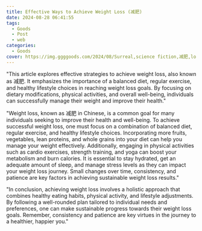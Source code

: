 ```yaml
---
title: Effective Ways to Achieve Weight Loss (减肥)
date: 2024-08-28 06:41:55
tags:
  - Goods
  - Post
  - web
categories:
  - Goods
cover: https://img.ggggoods.com/2024/08/Surreal,science fiction,减肥,lose weight,technology,tech,diagrams,renderings,colors_20240830_00001_.png
---
```


"This article explores effective strategies to achieve weight loss, also known as 减肥. It emphasizes the importance of a balanced diet, regular exercise, and healthy lifestyle choices in reaching weight loss goals. By focusing on dietary modifications, physical activities, and overall well-being, individuals can successfully manage their weight and improve their health."

"Weight loss, known as 减肥 in Chinese, is a common goal for many individuals seeking to improve their health and well-being. To achieve successful weight loss, one must focus on a combination of balanced diet, regular exercise, and healthy lifestyle choices. Incorporating more fruits, vegetables, lean proteins, and whole grains into your diet can help you manage your weight effectively. Additionally, engaging in physical activities such as cardio exercises, strength training, and yoga can boost your metabolism and burn calories. It is essential to stay hydrated, get an adequate amount of sleep, and manage stress levels as they can impact your weight loss journey. Small changes over time, consistency, and patience are key factors in achieving sustainable weight loss results."

"In conclusion, achieving weight loss involves a holistic approach that combines healthy eating habits, physical activity, and lifestyle adjustments. By following a well-rounded plan tailored to individual needs and preferences, one can make sustainable progress towards their weight loss goals. Remember, consistency and patience are key virtues in the journey to a healthier, happier you."
